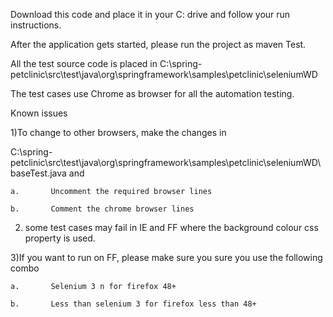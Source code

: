 Download this code and place it in your C: drive and follow  your run instructions.

After the application gets started, please run the project as maven Test.

All the test source code  is placed in C:\spring-petclinic\src\test\java\org\springframework\samples\petclinic\seleniumWD
 
The test cases use Chrome as browser for all the automation testing.
 
Known issues

1)To change to other browsers, make the changes in 

C:\spring-petclinic\src\test\java\org\springframework\samples\petclinic\seleniumWD\baseTest.java and

	a.       Uncomment the required browser lines
        
	b.       Comment the chrome browser lines
        
2) some test cases may fail in IE and FF where the background colour css property is used.

3)If you want to run on FF, please make sure you sure you use the following combo

	a.       Selenium 3 n for firefox 48+
        
	b.       Less than selenium 3 for firefox less than 48+
